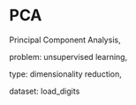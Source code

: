 # PCA
Principal Component Analysis,

problem: unsupervised learning,

type: dimensionality reduction,

dataset: load_digits
